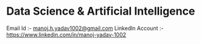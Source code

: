 # Data Science & Artificial Intelligence

Email Id :- manoj.h.yadav1002@gmail.com
Linkedln Account :- https://www.linkedin.com/in/manoj-yadav-1002
